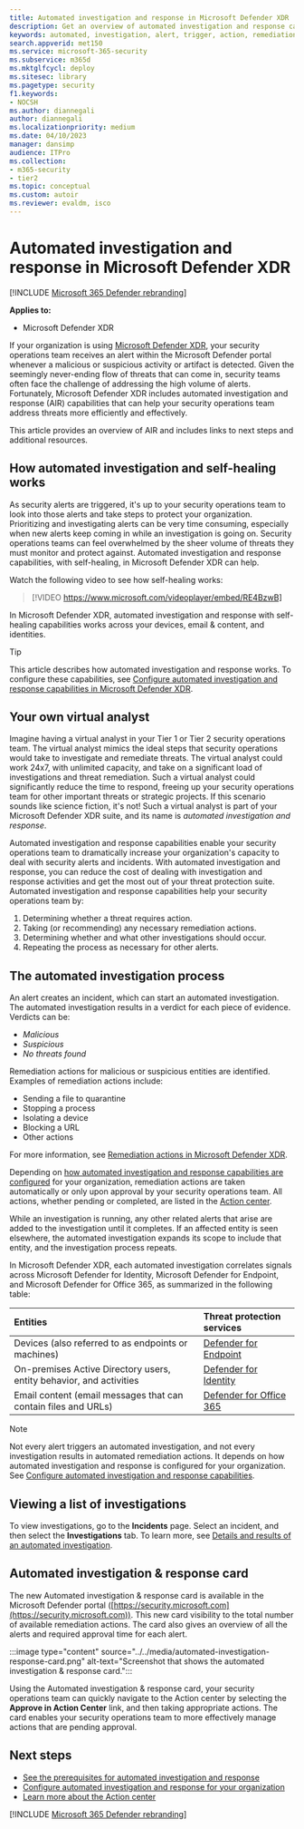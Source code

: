 ```yaml
---
title: Automated investigation and response in Microsoft Defender XDR
description: Get an overview of automated investigation and response capabilities, also called self-healing, in Microsoft Defender XDR
keywords: automated, investigation, alert, trigger, action, remediation, self-healing
search.appverid: met150
ms.service: microsoft-365-security
ms.subservice: m365d
ms.mktglfcycl: deploy
ms.sitesec: library
ms.pagetype: security
f1.keywords: 
- NOCSH
ms.author: diannegali
author: diannegali
ms.localizationpriority: medium
ms.date: 04/10/2023
manager: dansimp
audience: ITPro
ms.collection: 
- m365-security
- tier2
ms.topic: conceptual
ms.custom: autoir
ms.reviewer: evaldm, isco
---
```


# Automated investigation and response in Microsoft Defender XDR

[!INCLUDE [Microsoft 365 Defender rebranding](../includes/microsoft-defender.md)]

**Applies to:**
- Microsoft Defender XDR

If your organization is using [Microsoft Defender XDR](microsoft-365-defender.md), your security operations team receives an alert within the Microsoft Defender portal whenever a malicious or suspicious activity or artifact is detected. Given the seemingly never-ending flow of threats that can come in, security teams often face the challenge of addressing the high volume of alerts. Fortunately, Microsoft Defender XDR includes automated investigation and response (AIR) capabilities that can help your security operations team address threats more efficiently and effectively.

This article provides an overview of AIR and includes links to next steps and additional resources.

## How automated investigation and self-healing works

As security alerts are triggered, it's up to your security operations team to look into those alerts and take steps to protect your organization. Prioritizing and investigating alerts can be very time consuming, especially when new alerts keep coming in while an investigation is going on. Security operations teams can feel overwhelmed by the sheer volume of threats they must monitor and protect against. Automated investigation and response capabilities, with self-healing, in Microsoft Defender XDR can help.

Watch the following video to see how self-healing works: <p>

> [!VIDEO https://www.microsoft.com/videoplayer/embed/RE4BzwB]

In Microsoft Defender XDR, automated investigation and response with self-healing capabilities works across your devices, email & content, and identities.
> [!TIP]
> This article describes how automated investigation and response works. To configure these capabilities, see [Configure automated investigation and response capabilities in Microsoft Defender XDR](m365d-configure-auto-investigation-response.md).

## Your own virtual analyst

Imagine having a virtual analyst in your Tier 1 or Tier 2 security operations team. The virtual analyst mimics the ideal steps that security operations would take to investigate and remediate threats. The virtual analyst could work 24x7, with unlimited capacity, and take on a significant load of investigations and threat remediation. Such a virtual analyst could significantly reduce the time to respond, freeing up your security operations team for other important threats or strategic projects. If this scenario sounds like science fiction, it's not! Such a virtual analyst is part of your Microsoft Defender XDR suite, and its name is *automated investigation and response*.

Automated investigation and response capabilities enable your security operations team to dramatically increase your organization's capacity to deal with security alerts and incidents. With automated investigation and response, you can reduce the cost of dealing with investigation and response activities and get the most out of your threat protection suite. Automated investigation and response capabilities help your security operations team by:

1. Determining whether a threat requires action.
2. Taking (or recommending) any necessary remediation actions.
3. Determining whether and what other investigations should occur.
4. Repeating the process as necessary for other alerts.

## The automated investigation process

An alert creates an incident, which can start an automated investigation. The automated investigation results in a verdict for each piece of evidence. Verdicts can be:
- *Malicious*
- *Suspicious* 
- *No threats found* 

Remediation actions for malicious or suspicious entities are identified. Examples of remediation actions include:

- Sending a file to quarantine
- Stopping a process
- Isolating a device
- Blocking a URL 
- Other actions

For more information, see [Remediation actions in Microsoft Defender XDR](m365d-remediation-actions.md).

Depending on [how automated investigation and response capabilities are configured](m365d-configure-auto-investigation-response.md) for your organization, remediation actions are taken automatically or only upon approval by your security operations team. All actions, whether pending or completed, are listed in the [Action center](m365d-action-center.md).

While an investigation is running, any other related alerts that arise are added to the investigation until it completes. If an affected entity is seen elsewhere, the automated investigation expands its scope to include that entity, and the investigation process repeats. 

In Microsoft Defender XDR, each automated investigation correlates signals across Microsoft Defender for Identity, Microsoft Defender for Endpoint, and Microsoft Defender for Office 365, as summarized in the following table: 

|Entities |Threat protection services  |
|:---------|:---------|
|Devices (also referred to as endpoints or machines) |[Defender for Endpoint](../defender-endpoint/automated-investigations.md) |      
|On-premises Active Directory users, entity behavior, and activities     |[Defender for Identity](/azure-advanced-threat-protection/what-is-atp) |      
|Email content (email messages that can contain files and URLs)     |[Defender for Office 365](../office-365-security/defender-for-office-365.md) |

> [!NOTE]
> Not every alert triggers an automated investigation, and not every investigation results in automated remediation actions. It depends on how automated investigation and response is configured for your organization. See [Configure automated investigation and response capabilities](m365d-configure-auto-investigation-response.md).

## Viewing a list of investigations

To view investigations, go to the **Incidents** page. Select an incident, and then select the **Investigations** tab. To learn more, see [Details and results of an automated investigation](m365d-autoir-results.md).

## Automated investigation & response card 

The new Automated investigation & response card is available in the Microsoft Defender portal ([https://security.microsoft.com](https://security.microsoft.com)). This new card visibility to the total number of available remediation actions. The card also gives an overview of all the alerts and required approval time for each alert.

:::image type="content" source="../../media/automated-investigation-response-card.png" alt-text="Screenshot that shows the automated investigation & response card.":::

Using the Automated investigation & response card, your security operations team can quickly navigate to the Action center by selecting the **Approve in Action Center** link, and then taking appropriate actions. The card enables your security operations team to more effectively manage actions that are pending approval. 


## Next steps

- [See the prerequisites for automated investigation and response](m365d-configure-auto-investigation-response.md#prerequisites-for-automated-investigation-and-response-in-microsoft-365-defender)
- [Configure automated investigation and response for your organization](m365d-configure-auto-investigation-response.md)
- [Learn more about the Action center](m365d-action-center.md)

[!INCLUDE [Microsoft 365 Defender rebranding](../../includes/defender-m3d-techcommunity.md)]
